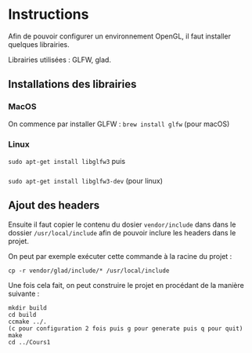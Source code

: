 # Instructions

Afin de pouvoir configurer un environnement OpenGL, il faut installer quelques librairies.

Librairies utilisées : GLFW, glad.

## Installations des librairies
### MacOS
On commence par installer GLFW : 
```brew install glfw``` (pour macOS)
###

### Linux

```sudo apt-get install libglfw3``` puis
###

```sudo apt-get install libglfw3-dev``` (pour linux)

## Ajout des headers

Ensuite il faut copier le contenu du dosier ```vendor/include``` dans dans le dossier ```/usr/local/include``` afin de pouvoir inclure les headers dans le projet.

On peut par exemple exécuter cette commande à la racine du projet :

```cp -r vendor/glad/include/* /usr/local/include```

Une fois cela fait, on peut construire le projet en procédant de la manière suivante : 

```
mkdir build
cd build
ccmake ../.
(c pour configuration 2 fois puis g pour generate puis q pour quit)
make
cd ../Cours1
```



